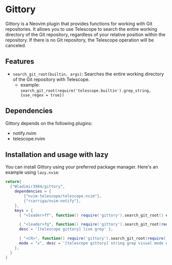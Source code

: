 # Gittory

Gittory is a Neovim plugin that provides functions for working with Git repositories. It allows you to use Telescope to search the entire working directory of the Git repository, regardless of your relative position within the repository. If there is no Git repository, the Telescope operation will be canceled.

## Features

- `search_git_root(builtin, args)`: Searches the entire working directory of the Git repository with Telescope.
  - example: `search_git_root(require('telescope.builtin').grep_string, {use_regex = true})`
  
## Dependencies

Gittory depends on the following plugins:
- notify.nvim
- telescope.nvim

## Installation and usage with lazy

You can install Gittory using your preferred package manager. Here's an example using `lazy.nvim`:

```lua
return{
  {"Wladimir3984/gittory",
    dependencies = {
        {"nvim-telescope/telescope.nvim"},
        {"rcarriga/nvim-notify"},
    },
    keys = {
      { "<leader>ff", function() require('gittory').search_git_root() end, desc = '[telescope gittory] find files' },

      { "<leader>fg", function() require('gittory').search_git_root(require('telescope.builtin').live_grep) end,
      desc = '[telescope gittory] live grep' },

      { "<CR>", function() require('gittory').search_git_root(require('telescope.builtin').grep_string,{use_regex = true}) end,
      mode = "x", desc = '[telescope gittory] string grep visual mode with regex' },
    },
  }
}

```

